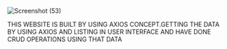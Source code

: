 ![Screenshot (53)](https://github.com/swathimuneeswaran/Axios-Task/assets/113039047/a6eb1a7f-553e-4fae-8c15-853a5e39c28c)


THIS WEBSITE IS BUILT BY USING AXIOS CONCEPT.GETTING THE DATA BY USING AXIOS AND LISTING IN USER INTERFACE AND HAVE DONE CRUD OPERATIONS USING THAT DATA
